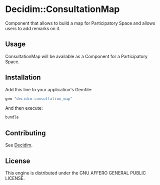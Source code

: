 # Decidim::ConsultationMap

Component that allows to build a map for Participatory Space and allows users to add remarks on it.

## Usage

ConsultationMap will be available as a Component for a Participatory
Space.

## Installation

Add this line to your application's Gemfile:

```ruby
gem "decidim-consultation_map"
```

And then execute:

```bash
bundle
```

## Contributing

See [Decidim](https://github.com/decidim/decidim).

## License

This engine is distributed under the GNU AFFERO GENERAL PUBLIC LICENSE.
